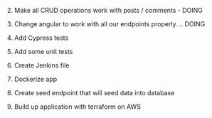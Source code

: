 2. Make all CRUD operations work with posts / comments - DOING
3. Change angular to work with all our endpoints properly.... DOING


3. Add Cypress tests
4. Add some unit tests
5. Create Jenkins file
6. Dockerize app
7. Create seed endpoint that will seed data into database
8. Build up application with terraform on AWS

